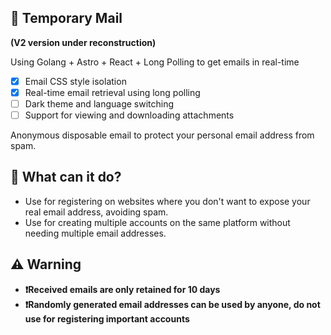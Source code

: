 ## 📮 Temporary Mail

**(V2 version under reconstruction)**

Using Golang + Astro + React + Long Polling to get emails in real-time

- [x] Email CSS style isolation
- [x] Real-time email retrieval using long polling
- [ ] Dark theme and language switching
- [ ] Support for viewing and downloading attachments

Anonymous disposable email to protect your personal email address from spam.

## 🎉 What can it do?

- Use for registering on websites where you don't want to expose your real email address, avoiding spam.
- Use for creating multiple accounts on the same platform without needing multiple email addresses.

## ⚠️ Warning

- **❗Received emails are only retained for 10 days**
- **❗Randomly generated email addresses can be used by anyone, do not use for registering important accounts**